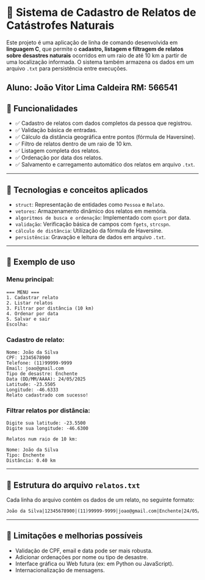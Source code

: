 # 📍 Sistema de Cadastro de Relatos de Catástrofes Naturais

Este projeto é uma aplicação de linha de comando desenvolvida em **linguagem C**, que permite o **cadastro, listagem e filtragem de relatos sobre desastres naturais** ocorridos em um raio de até 10 km a partir de uma localização informada. O sistema também armazena os dados em um arquivo `.txt` para persistência entre execuções.


Aluno: João Vitor Lima Caldeira
RM: 566541
---

## 📌 Funcionalidades

- ✅ Cadastro de relatos com dados completos da pessoa que registrou.
- ✅ Validação básica de entradas.
- ✅ Cálculo da distância geográfica entre pontos (fórmula de Haversine).
- ✅ Filtro de relatos dentro de um raio de 10 km.
- ✅ Listagem completa dos relatos.
- ✅ Ordenação por data dos relatos.
- ✅ Salvamento e carregamento automático dos relatos em arquivo `.txt`.

---

## 🧱 Tecnologias e conceitos aplicados

- `struct`: Representação de entidades como `Pessoa` e `Relato`.
- `vetores`: Armazenamento dinâmico dos relatos em memória.
- `algoritmos de busca e ordenação`: Implementado com `qsort` por data.
- `validação`: Verificação básica de campos com `fgets`, `strcspn`.
- `cálculo de distância`: Utilização da fórmula de Haversine.
- `persistência`: Gravação e leitura de dados em arquivo `.txt`.
  
---

## 🧪 Exemplo de uso

### Menu principal:

```
=== MENU ===
1. Cadastrar relato
2. Listar relatos
3. Filtrar por distância (10 km)
4. Ordenar por data
5. Salvar e sair
Escolha:
```

### Cadastro de relato:

```
Nome: João da Silva
CPF: 12345678900
Telefone: (11)99999-9999
Email: joao@gmail.com
Tipo de desastre: Enchente
Data (DD/MM/AAAA): 24/05/2025
Latitude: -23.5505
Longitude: -46.6333
Relato cadastrado com sucesso!
```

### Filtrar relatos por distância:

```
Digite sua latitude: -23.5500
Digite sua longitude: -46.6300

Relatos num raio de 10 km:

Nome: João da Silva
Tipo: Enchente
Distância: 0.40 km
```

---

## 💾 Estrutura do arquivo `relatos.txt`

Cada linha do arquivo contém os dados de um relato, no seguinte formato:

```txt
João da Silva|12345678900|(11)99999-9999|joao@gmail.com|Enchente|24/05/2025|-23.5505|-46.6333
```

---

## 🧹 Limitações e melhorias possíveis

- Validação de CPF, email e data pode ser mais robusta.
- Adicionar ordenações por nome ou tipo de desastre.
- Interface gráfica ou Web futura (ex: em Python ou JavaScript).
- Internacionalização de mensagens.

